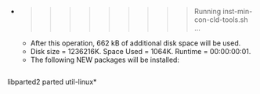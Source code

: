 * >>>>>>>>> Running inst-min-con-cld-tools.sh ...
  * After this operation, 662 kB of additional disk space will be used.
  * Disk size = 1236216K. Space Used = 1064K. Runtime = 00:00:00:01.
  * The following NEW packages will be installed:
  ```bash
libparted2 parted util-linux*
  ```
